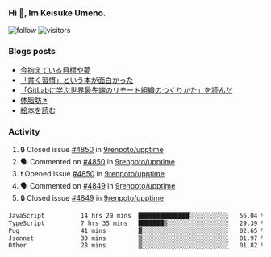 ### Hi 👋, Im Keisuke Umeno.

<!--
**9renpoto/9renpoto** is a ✨ _special_ ✨ repository because its `README.md` (this file) appears on your GitHub profile.

Here are some ideas to get you started:

- 🔭 I’m currently working on ...
- 🌱 I’m currently learning ...
- 👯 I’m looking to collaborate on ...
- 🤔 I’m looking for help with ...
- 💬 Ask me about ...
- 📫 How to reach me: ...
- 😄 Pronouns: ...
- ⚡ Fun fact: ...
-->

![follow](https://img.shields.io/github/followers/9renpoto?label=Follow&style=social)
![visitors](https://komarev.com/ghpvc/?username=9renpoto&label=Profile%20views&color=0e75b6&style=flat)

### Blogs posts

<!-- BLOG-POST-LIST:START -->
- [今抱えている目標や夢](https://9renpoto.win/entry/2024/12/02/objective)
- [「書く習慣」という本が面白かった](https://9renpoto.win/entry/2024/11/11/leave_a_feeling_sad)
- [「GitLabに学ぶ世界最先端のリモート組織のつくりかた」を読んだ](https://9renpoto.win/entry/2024/09/10/remote_organization)
- [体脂肪↗](https://9renpoto.win/entry/2024/08/12/gaining_fat)
- [絵本を読む](https://9renpoto.win/entry/2024/07/26/picture_book)
<!-- BLOG-POST-LIST:END -->

### Activity

<!--START_SECTION:activity-->
1. 🔒 Closed issue [#4850](https://github.com/9renpoto/upptime/issues/4850) in [9renpoto/upptime](https://github.com/9renpoto/upptime)
2. 🗣 Commented on [#4850](https://github.com/9renpoto/upptime/issues/4850#issuecomment-2556284252) in [9renpoto/upptime](https://github.com/9renpoto/upptime)
3. ❗ Opened issue [#4850](https://github.com/9renpoto/upptime/issues/4850) in [9renpoto/upptime](https://github.com/9renpoto/upptime)
4. 🗣 Commented on [#4849](https://github.com/9renpoto/upptime/issues/4849#issuecomment-2556258950) in [9renpoto/upptime](https://github.com/9renpoto/upptime)
5. 🔒 Closed issue [#4849](https://github.com/9renpoto/upptime/issues/4849) in [9renpoto/upptime](https://github.com/9renpoto/upptime)
<!--END_SECTION:activity-->

<!--START_SECTION:waka-->

```txt
JavaScript          14 hrs 29 mins  ██████████████░░░░░░░░░░░   56.04 %
TypeScript          7 hrs 35 mins   ███████▒░░░░░░░░░░░░░░░░░   29.39 %
Pug                 41 mins         ▓░░░░░░░░░░░░░░░░░░░░░░░░   02.65 %
Jsonnet             30 mins         ▒░░░░░░░░░░░░░░░░░░░░░░░░   01.97 %
Other               28 mins         ▒░░░░░░░░░░░░░░░░░░░░░░░░   01.82 %
```

<!--END_SECTION:waka-->

